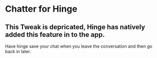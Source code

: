 # Chatter for Hinge

## This Tweak is depricated, Hinge has natively added this feature in to the app.    

Have hinge save your chat when you leave the conversation and then go back in later.
